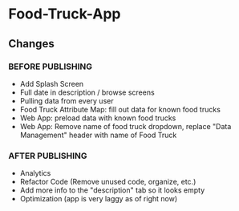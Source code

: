 # Food-Truck-App

## Changes 

### BEFORE PUBLISHING
* Add Splash Screen
* Full date in description / browse screens
* Pulling data from every user
* Food Truck Attribute Map: fill out data for known food trucks
* Web App: preload data with known food trucks
* Web App: Remove name of food truck dropdown, replace "Data Management" header with name of Food Truck

### AFTER PUBLISHING
* Analytics
* Refactor Code (Remove unused code, organize, etc.)
* Add more info to the "description" tab so it looks empty
* Optimization (app is very laggy as of right now)
